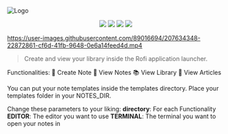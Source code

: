 ![Logo](https://user-images.githubusercontent.com/89016694/207632622-76adb3c7-ea28-4afa-9fd1-b6e613123a01.png)
<p align="center">
<a href="https://github.com/rahriver/rofi-noter/master/LICENSE"><img src="https://img.shields.io/static/v1.svg?style=flat&label=License&message=MIT&logoColor=eceff4&logo=github&colorA=black&colorB=green"/></a>
<img src="https://img.shields.io/github/commit-activity/m/rahriver/rofi-noter">
<a href="https://github.com/rahriver/rofi-noter/graphs/contributors"><img src="https://img.shields.io/github/contributors/rahriver/rofi-noter"></a>
<img src="https://img.shields.io/github/v/release/rahriver/rofi-noter">
</p>

https://user-images.githubusercontent.com/89016694/207634348-22872861-cf6d-41fb-9648-0e6a14feed4d.mp4

> Create and view your library inside the Rofi application launcher.

Functionalities:
📑 Create Note
🔖 View Notes
📚 View Library
📜 View Articles

You can put your note templates inside the templates directory. Place your templates folder in your NOTES_DIR.

Change these parameters to your liking:
**directory**: For each Functionality
**EDITOR**: The editor you want to use
**TERMINAL**: The terminal you want to open your notes in

